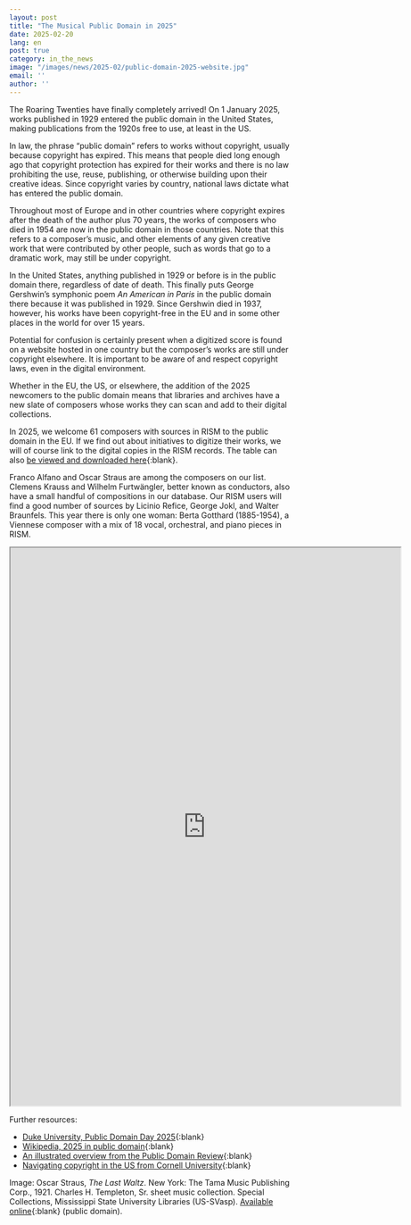 ```yaml
---
layout: post
title: "The Musical Public Domain in 2025"
date: 2025-02-20
lang: en
post: true
category: in_the_news
image: "/images/news/2025-02/public-domain-2025-website.jpg"
email: ''
author: ''
---
```


The Roaring Twenties have finally completely arrived! On 1 January 2025, works published in 1929 entered the public domain in the United States, making publications from the 1920s free to use, at least in the US.

In law, the phrase “public domain” refers to works without copyright, usually because copyright has expired. This means that people died long enough ago that copyright protection has expired for their works and there is no law prohibiting the use, reuse, publishing, or otherwise building upon their creative ideas. Since copyright varies by country, national laws dictate what has entered the public domain.

Throughout most of Europe and in other countries where copyright expires after the death of the author plus 70 years, the works of composers who died in 1954 are now in the public domain in those countries. Note that this refers to a composer’s music, and other elements of any given creative work that were contributed by other people, such as words that go to a dramatic work, may still be under copyright.

In the United States, anything published in 1929 or before is in the public domain there, regardless of date of death. This finally puts George Gershwin’s symphonic poem _An American in Paris_ in the public domain there because it was published in 1929. Since Gershwin died in 1937, however, his works have been copyright-free in the EU and in some other places in the world for over 15 years.

Potential for confusion is certainly present when a digitized score is found on a website hosted in one country but the composer’s works are still under copyright elsewhere. It is important to be aware of and respect copyright laws, even in the digital environment. 

Whether in the EU, the US, or elsewhere, the addition of the 2025 newcomers to the public domain means that libraries and archives have a new slate of composers whose works they can scan and add to their digital collections.

In 2025, we welcome 61 composers with sources in RISM to the public domain in the EU. If we find out about initiatives to digitize their works, we will of course link to the digital copies in the RISM records. The table can also [be viewed and downloaded here]( https://docs.google.com/spreadsheets/d/1pEAFs1MckfKeC7Vg6HczLy3PmkmZ5LOmO6OZHwrj5-Y/edit?usp=sharing){:blank}. 

Franco Alfano and Oscar Straus are among the composers on our list. Clemens Krauss and Wilhelm Furtwängler, better known as conductors, also have a small handful of compositions in our database. Our RISM users will find a good number of sources by Licinio Refice, George Jokl, and Walter Braunfels. This year there is only one woman: Berta Gotthard (1885-1954), a Viennese composer with a mix of 18 vocal, orchestral, and piano pieces in RISM.
 
<iframe src="https://docs.google.com/spreadsheets/d/e/2PACX-1vSt7s0IlYsVcURS0OgoMTN4YN6_zRM4Y8QSCMp83pr3yHl8Na4gBJN1RWfnEbZAx_gLSrkCQyyAm2a2/pubhtml?widget=true&amp;headers=false" width="700" height="1000"></iframe>    

Further resources:
- [Duke University, Public Domain Day 2025](https://web.law.duke.edu/cspd/publicdomainday/2025/){:blank}
- [Wikipedia, 2025 in public domain](https://en.wikipedia.org/wiki/2025_in_public_domain){:blank}
- [An illustrated overview from the Public Domain Review](https://publicdomainreview.org/blog/2025/01/public-domain-day-2025/){:blank}
- [Navigating copyright in the US from Cornell University](https://guides.library.cornell.edu/copyright/publicdomain){:blank}

Image: Oscar Straus, _The Last Waltz_. New York: The Tama Music Publishing Corp., 1921. Charles H. Templeton, Sr. sheet music collection. Special Collections, Mississippi State University Libraries (US-SVasp). [Available online](https://scholarsjunction.msstate.edu/cht-sheet-music/522/){:blank} (public domain). 
 

